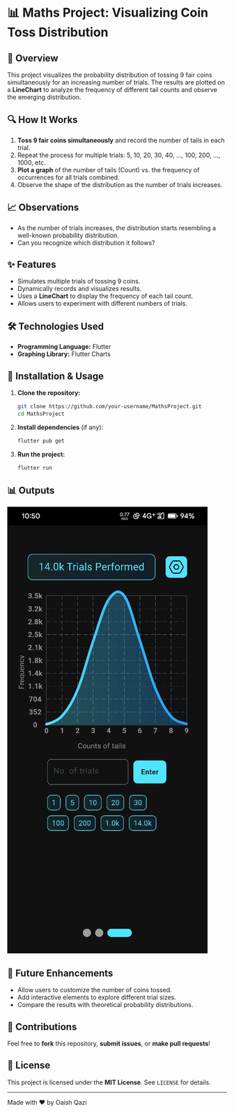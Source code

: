 # 📊 Maths Project: Visualizing Coin Toss Distribution

## 📌 Overview
This project visualizes the probability distribution of tossing 9 fair coins simultaneously for an increasing number of trials. The results are plotted on a **LineChart** to analyze the frequency of different tail counts and observe the emerging distribution.

## 🔍 How It Works
1. **Toss 9 fair coins simultaneously** and record the number of tails in each trial.
2. Repeat the process for multiple trials: 5, 10, 20, 30, 40, ..., 100, 200, ..., 1000, etc.
3. **Plot a graph** of the number of tails (Count) vs. the frequency of occurrences for all trials combined.
4. Observe the shape of the distribution as the number of trials increases.

## 📈 Observations
- As the number of trials increases, the distribution starts resembling a well-known probability distribution.
- Can you recognize which distribution it follows?

## ✨ Features
- Simulates multiple trials of tossing 9 coins.
- Dynamically records and visualizes results.
- Uses a **LineChart** to display the frequency of each tail count.
- Allows users to experiment with different numbers of trials.

## 🛠 Technologies Used
- **Programming Language:** Flutter
- **Graphing Library:** Flutter Charts

## 🚀 Installation & Usage
1. **Clone the repository:**
   ```sh
   git clone https://github.com/your-username/MathsProject.git
   cd MathsProject
   ```
2. **Install dependencies** (if any):
   ```sh
   flutter pub get
   ```
3. **Run the project:**
   ```sh
   flutter run  
   ```

## 📊 Outputs
![Alt Text](/assets/images/op6.jpg)


## 🔮 Future Enhancements
- Allow users to customize the number of coins tossed.
- Add interactive elements to explore different trial sizes.
- Compare the results with theoretical probability distributions.

## 🤝 Contributions
Feel free to **fork** this repository, **submit issues**, or **make pull requests**!

## 📜 License
This project is licensed under the **MIT License**. See `LICENSE` for details.

---
Made with ❤️ by Oaish Qazi

